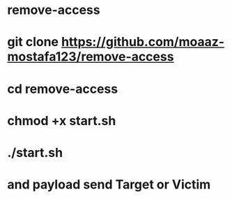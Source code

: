 # remove-access
# git clone https://github.com/moaaz-mostafa123/remove-access
# cd remove-access
# chmod +x start.sh
# ./start.sh
# and payload send Target or Victim
